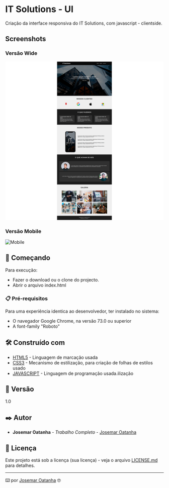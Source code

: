 # IT Solutions - UI

Criação da interface responsiva do IT Solutions, com javascript - clientside.

## Screenshots

### Versão Wide

![Wide](https://github.com/joshaodev/ui-itsolutions/blob/main/Screenshots/wide_version.png)

### Versão Mobile
![Mobile](https://github.com/joshaodev/ui-itsolutions/blob/main/Screenshots/mobile_version.png)


## 🚀 Começando

Para execução:

* Fazer o download ou o clone do projecto.
* Abrir o arquivo index.html


### 📋 Pré-requisitos

Para uma experiência identica ao desenvolvedor, ter instalado no sistema:

* O navegador Google Chrome, na versão 73.0 ou superior
* A font-family "Roboto"

## 🛠️ Construído com

* [HTML5](http://www.w3schools.com/html/) - Linguagem de marcação usada
* [CSS3](https://www.w3schools.com/css/) - Mecanismo de estilização, para criação de folhas de estilos usado
* [JAVASCRIPT](https://developer.mozilla.org/pt-BR/docs/Web/JavaScript) - Linguagem de programação usada.ilização

## 📌 Versão

1.0 

## ✒️ Autor

* **Josemar Oatanha** - *Trabalho Completo* - [Josemar Oatanha](https://github.com/joshaodev)

## 📄 Licença

Este projeto está sob a licença (sua licença) - veja o arquivo [LICENSE.md](https://github.com/usuario/projeto/licenca) para detalhes.

---
⌨️ por [Josemar Oatanha](https://gist.github.com/joshaodev) 🤓
